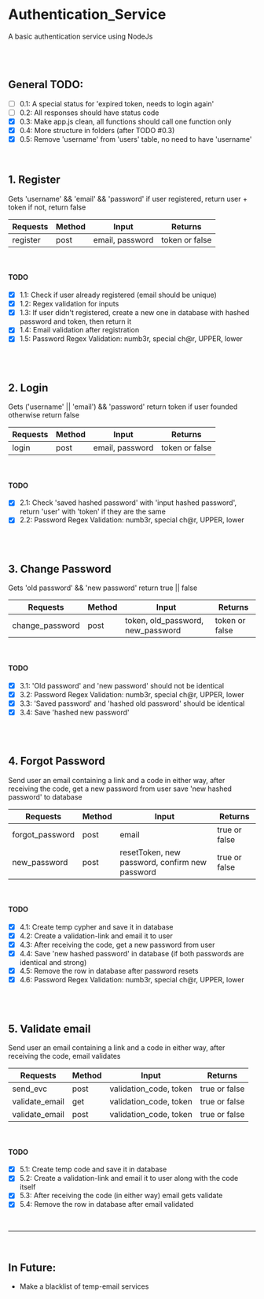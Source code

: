 # Authentication_Service
A basic authentication service using NodeJs

<br/>
<br/>

## General TODO:
- [ ] 0.1: A special status for 'expired token, needs to login again'
- [ ] 0.2: All responses should have status code
- [x] 0.3: Make app.js clean, all functions should call one function only
- [x] 0.4: More structure in folders (after TODO #0.3)
- [x] 0.5: Remove 'username' from 'users' table, no need to have 'username'

<br/>

## 1. Register
Gets 'username' && 'email' && 'password'
if user registered, return user + token
if not, return false

Requests           |    Method      |     Input                         |   Returns
-------------------|----------------|-----------------------------------|------------------
register           |    post        |    email, password                |  token or false

<br/>

#### TODO
- [x] 1.1: Check if user already registered (email should be unique)
- [x] 1.2: Regex validation for inputs
- [x] 1.3: If user didn't registered, create a new one in database with hashed password and token, then return it
- [x] 1.4: Email validation after registration
- [x] 1.5: Password Regex Validation: numb3r, special ch@r, UPPER, lower

<br/>
<br/>

## 2. Login
Gets ('username' || 'email') && 'password'
return token if user founded
otherwise return false

Requests           |    Method      |     Input                 |   Returns
-------------------|----------------|---------------------------|------------------
login              |    post        |    email, password        |  token or false

<br/>

#### TODO
- [x] 2.1: Check 'saved hashed password' with 'input hashed password', return 'user' with 'token' if they are the same
- [x] 2.2: Password Regex Validation: numb3r, special ch@r, UPPER, lower

<br/>
<br/>

## 3. Change Password
Gets 'old password' && 'new password'
return true || false

Requests           |    Method      |     Input                             |   Returns
-------------------|----------------|---------------------------------------|------------------
change_password    |    post        |    token, old_password, new_password  |  token or false


<br/>

#### TODO
- [x] 3.1: 'Old password' and 'new password' should not be identical
- [x] 3.2: Password Regex Validation: numb3r, special ch@r, UPPER, lower
- [x] 3.3: 'Saved password' and 'hashed old password' should be identical
- [x] 3.4: Save 'hashed new password'

<br/>
<br/>

## 4. Forgot Password
Send user an email containing a link and a code
in either way, after receiving the code, get a new password from user
save 'new hashed password' to database

Requests           |    Method      |     Input                                                 |   Returns
-------------------|----------------|-----------------------------------------------------------|------------------
forgot_password    |    post        |    email                                                  |  true or false
new_password       |    post        |    resetToken, new password, confirm new password         |  true or false

<br/>

#### TODO
- [x] 4.1: Create temp cypher and save it in database
- [x] 4.2: Create a validation-link and email it to user
- [x] 4.3: After receiving the code, get a new password from user
- [x] 4.4: Save 'new hashed password' in database (if both passwords are identical and strong)
- [x] 4.5: Remove the row in database after password resets
- [x] 4.6: Password Regex Validation: numb3r, special ch@r, UPPER, lower

<br/>
<br/>

## 5. Validate email
Send user an email containing a link and a code
in either way, after receiving the code, email validates

Requests           |    Method      |     Input                     |   Returns
-------------------|----------------|-------------------------------|------------------
send_evc           |    post        |    validation_code, token     |  true or false
validate_email     |    get         |    validation_code, token     |  true or false
validate_email     |    post        |    validation_code, token     |  true or false

<br/>

#### TODO
- [x] 5.1: Create temp code and save it in database
- [x] 5.2: Create a validation-link and email it to user along with the code itself
- [x] 5.3: After receiving the code (in either way) email gets validate
- [x] 5.4: Remove the row in database after email validated

<br/>
<hr/>
<br/>

## In Future:
- Make a blacklist of temp-email services
